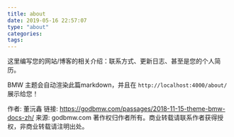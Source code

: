 ```yaml
---
title: about
date: 2019-05-16 22:57:07
type: "about"
categories:
tags:
---
```


这里编写您的网站/博客的相关介绍：联系方式、更新日志、甚至是您的个人简历。

BMW 主题会自动渲染此篇markdown，并且在 `http://localhost:4000/about/` 展示给您！


作者: 董沅鑫
链接: https://godbmw.com/passages/2018-11-15-theme-bmw-docs-zh/
来源: godbmw.com
著作权归作者所有。商业转载请联系作者获得授权，非商业转载请注明出处。


